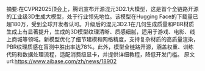 摘要:在CVPR2025顶会上，腾讯宣布开源混元3D2.1大模型，这是首个全链路开源的工业级3D生成大模型，处于行业领先地位。该模型在Hugging Face的下载量已超180万，受到全球开发者认可。升级后的混元3D2.1在几何生成质量和PBR材质生成上有显著提升，生成的3D模型纹理清晰、质感细腻，适用于游戏、电影、线上商城等领域。新模型优化了细节建模和网格精度，支持复杂材质的高质量渲染，PBR纹理质感在盲测中胜出率达78%。此外，模型全链路开源，涵盖权重、训练代码和数据处理流程，适配消费级显卡，并提供详细教程，降低开发门槛。
原文url:https://www.aibase.com/zh/news/18902